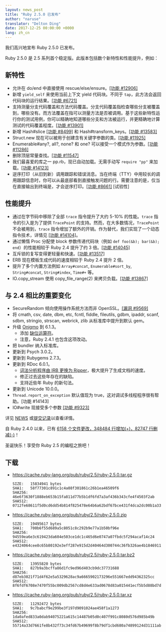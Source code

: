 ```yaml
---
layout: news_post
title: "Ruby 2.5.0 已发布"
author: "naruse"
translator: "Delton Ding"
date: 2017-12-25 00:00:00 +0000
lang: zh_cn
---
```


我们高兴地宣布 Ruby 2.5.0 已发布。

Ruby 2.5.0 是 2.5 系列首个稳定版。此版本包括数个新特性和性能提升，例如：

## 新特性

- 允许在 do/end 中直接使用 rescue/else/ensure。[&#x5b;功能 #12906&#x5d;](https://bugs.ruby-lang.org/issues/12906)
- 新增 `yield_self` 来使用当前上下文 yield 代码块。不同于 `tap`，此方法会返回代码块的运行结果。[&#x5b;功能 #6721&#x5d;](https://bugs.ruby-lang.org/issues/6721)
- 支持测量分支代码覆盖和方法代码覆盖。分支代码覆盖指检查哪些分支被覆盖到，哪些没有。而方法覆盖在指可以测量方法是否被调用。基于这些新特性运行你的测试用例，你可以精确地知道哪些分支和方法被运行，并更精确地计算测试的代码覆盖程度。[&#x5b;功能 #13901&#x5d;](https://bugs.ruby-lang.org/issues/13901)
- 新增 Hash#slice [&#x5b;功能 #8499&#x5d;](https://bugs.ruby-lang.org/issues/8499) 和 Hash#transform_keys。[&#x5b;功能 #13583&#x5d;](https://bugs.ruby-lang.org/issues/13583)
- Struct.new 现在可以被用于创建含有关键字参数的类。[&#x5b;功能 #11925&#x5d;](https://bugs.ruby-lang.org/issues/11925)
- Enumerable#any?, all?, none? 和 one? 可以接受一个模式作为参数。[&#x5b;功能 #11286&#x5d;](https://bugs.ruby-lang.org/issues/11286)
- 删除顶层常量查找。[&#x5b;功能 #11547&#x5d;](https://bugs.ruby-lang.org/issues/11547)
- 我们最喜爱的库之一 pp.rb，现已自动加载。无需手动写 `require "pp"` 来加载。[&#x5b;功能 #14123&#x5d;](https://bugs.ruby-lang.org/issues/14123)
- 逆序打印（从旧到新）调用跟踪和错误消息。当在终端（TTY）中用较长的调用跟踪信息时，你可以从最底部看到直接触发问题的行。需要注意的是，仅当在直接输出到终端是，才会逆序打印。[&#x5b;功能 #8661&#x5d;](https://bugs.ruby-lang.org/issues/8661) [试验性]

## 性能提升

- 通过在字节码中移除了全部 `trace` 指令提升了大约 5-10% 的性能。`trace` 指令的引入是为了提供 `TracePoint` 的支持。然而，在大多数情况，`TracePoint` 不会被用到，`trace` 指令增加了额外的开销。作为替代，我们实现了一个动态指令技术，详情见 [&#x5b;功能 #14104&#x5d;](https://bugs.ruby-lang.org/issues/14104)。
- 通过懒惰 Proc 分配使 block 参数传递代码块（例如 `def foo(&b); bar(&b); end`）的性能相较于 Ruby 2.4 提升了约 3 倍。[&#x5b;功能 #14045&#x5d;](https://bugs.ruby-lang.org/issues/14045)
- 互斥锁的复写变得更轻量和快速。[&#x5b;功能 #13517&#x5d;](https://bugs.ruby-lang.org/issues/13517)
- ERB 现在模板生成代码的速度相较于 Ruby 2.4 提升 2 倍。
- 提升了多个内置方法例如 `Array#concat`, `Enumerable#sort_by`, `String#concat`, `String#index`, `Time#+` 等。
- IO.copy\_stream 使用 copy\_file\_range(2) 来拷贝负载。[&#x5b;功能 #13867&#x5d;](https://bugs.ruby-lang.org/issues/13867)

## 与 2.4 相比的重要变化

- SecureRandom 倾向使用操作系统方法而非 OpenSSL。[&#x5b;漏洞 #9569&#x5d;]((https://bugs.ruby-lang.org/issues/9569))
- 将 cmath, csv, date, dbm, etc, fcntl, fiddle, fileutils, gdbm, ipaddr, scanf, sdbm, stringio, strscan, webrick, zlib 从标准库中提升到默认 gem。
- 升级 [Onigmo](https://github.com/k-takata/Onigmo/) 到 6.1.3。
  - 添加 [缺位运算符](https://github.com/k-takata/Onigmo/issues/87)。
  - 注意，Ruby 2.4.1 也包含这项改动。
- 把 bundler 纳入标准库。
- 更新到 Psych 3.0.2。
- 更新到 Rubygems 2.7.3。
- 更新到 RDoc 6.0.1。
  - [词法分析程序由 IRB 更换为 Ripper](https://github.com/ruby/rdoc/pull/512)，极大提升了生成文档的速度。
  - 修正过去这些年存在的缺陷。
  - 支持近些年 Ruby 的新句法。
- 更新到 Unicode 10.0.0。
- `Thread.report_on_exception` 默认值现为 true，这对调试多线程程序很有帮助。[功能 #14143]
- IO#write 现接受多个参数 [&#x5b;功能 #9323&#x5d;](https://bugs.ruby-lang.org/issues/9323)

详见 [NEWS](https://github.com/ruby/ruby/blob/v2_5_0/NEWS) 或[提交记录](https://github.com/ruby/ruby/compare/v2_4_0...v2_5_0)以查看详情。

自 Ruby 2.4.0 以来，已有 [6158 个文件更改，348484 行增加(+)，82747 行删减(-)](https://github.com/ruby/ruby/compare/v2_4_0...v2_5_0)！

圣诞快乐！享受你 Ruby 2.5 的编程之旅吧！

## 下载

* <https://cache.ruby-lang.org/pub/ruby/2.5/ruby-2.5.0.tar.gz>

      SIZE:   15834941 bytes
      SHA1:   58f77301c891c1c4a08f301861c26b1ea46509f6
      SHA256: 46e6f3630f1888eb653b15fa811d77b5b1df6fd7a3af436b343cfe4f4503f2ab
      SHA512: 0712fe68611f5d0cd6dd54b814f825478e64b6a62bdf67bce431f4dca2dc00b1a33f77bebfbcd0a151118a1152554ab457decde435b424aa1f004bc0aa40580d

* <https://cache.ruby-lang.org/pub/ruby/2.5/ruby-2.5.0.zip>

      SIZE:   19495617 bytes
      SHA1:   700b6f55d689a5c8051c8c292b9e77a1b50bf96e
      SHA256: 94559ea6e3c619423da604e503ce1dc1c465d6e0747a07fbdc5f294acaf14c24
      SHA512: e4324064cee8c65b80192e3eff287e915d2d40464d300744c36fb326ae4b1846911400a99d4332192d8a217009d3a5209b43eb5e8bc0b739035bef89cc493e84

* <https://cache.ruby-lang.org/pub/ruby/2.5/ruby-2.5.0.tar.bz2>

      SIZE:   13955820 bytes
      SHA1:   827b9a3bcffa86d1fc9ed96d403cb9dc37731688
      SHA256: d87eb3021f71d4f62e5a5329628ac9a6665902173296e551667edd94362325cc
      SHA512: 8f6fdf6708e7470f55bc009db2567cd8d4e633ad0678d83a015441ecf5b5d88bd7da8fb8533a42157ff83b74d00b6dc617d39bbb17fc2c6c12287a1d8eaa0f2c

* <https://cache.ruby-lang.org/pub/ruby/2.5/ruby-2.5.0.tar.xz>

      SIZE:   11292472 bytes
      SHA1:   9c7babcf9e299be3f197d9091024ae458f1a1273
      SHA256: 1da0afed833a0dab94075221a615c14487b05d0c407f991c8080d576d985b49b
      SHA512: 55714a33d7661fe8b432f73c34fd67b49699f8b79df1cbd680a74899124d31111ab0f444677672aac1ba725820182940d485efb2db0bf2bc96737c5d40c54578
